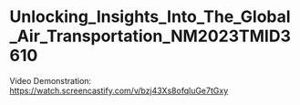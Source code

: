 # Unlocking_Insights_Into_The_Global_Air_Transportation_NM2023TMID3610

Video Demonstration: https://watch.screencastify.com/v/bzj43Xs8ofqluGe7tGxy
